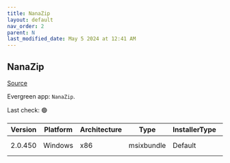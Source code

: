 ```yaml
---
title: NanaZip
layout: default
nav_order: 2
parent: N
last_modified_date: May 5 2024 at 12:41 AM
---
```


## NanaZip

[Source](https://github.com/M2Team/NanaZip)

Evergreen app: `NanaZip`. 

Last check: 🟢

| Version | Platform | Architecture | Type       | InstallerType | Date       | Size     | URI                                                                                                                                                                                                                                                |
| ------- | -------- | ------------ | ---------- | ------------- | ---------- | -------- | -------------------------------------------------------------------------------------------------------------------------------------------------------------------------------------------------------------------------------------------------- |
| 2.0.450 | Windows  | x86          | msixbundle | Default       | 24/11/2022 | 15999629 | [https://github.com/M2Team/NanaZip/releases/download/2.0.450/40174MouriNaruto.NanaZip_2.0.450.0_gnj4mf6z9tkrc.msixbundle](https://github.com/M2Team/NanaZip/releases/download/2.0.450/40174MouriNaruto.NanaZip_2.0.450.0_gnj4mf6z9tkrc.msixbundle) |

